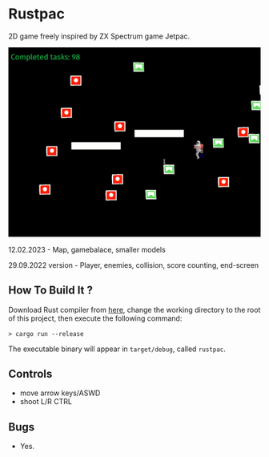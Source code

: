# Rustpac

2D game freely inspired by ZX Spectrum game Jetpac.

![Gameplay](./rustpac_gameplay.gif)

12.02.2023 - Map, gamebalace, smaller models

29.09.2022 version - Player, enemies, collision, score counting, end-screen


## How To Build It ?

Download Rust compiler from [here](https://www.rust-lang.org/en-US/), change the working directory to the root of this project, then execute the following command:

```
> cargo run --release
```

The executable binary will appear in `target/debug`, called `rustpac`.

## Controls

- move arrow keys/ASWD
- shoot L/R CTRL 


## Bugs

- Yes.
